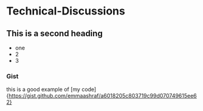 # Technical-Discussions

## This is a second heading

* one
* 2
* 3

### Gist
this is a good example of [my code] {https://gist.github.com/emmaashraf/a6018205c803719c99d070749615ee62}
